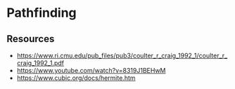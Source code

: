 # Pathfinding

## Resources
- https://www.ri.cmu.edu/pub_files/pub3/coulter_r_craig_1992_1/coulter_r_craig_1992_1.pdf
- https://www.youtube.com/watch?v=8319J1BEHwM
- https://www.cubic.org/docs/hermite.htm
